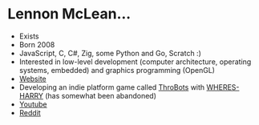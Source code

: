 # Lennon McLean...

- Exists
- Born 2008
- JavaScript, C, C#, Zig, some Python and Go, Scratch :)
- Interested in low-level development (computer architecture, operating systems, embedded) and graphics programming (OpenGL)
- [Website](https://thecoder08.github.io)
- Developing an indie platform game called [ThroBots](https://github.com/2squaredstudios/throbots) with [WHERES-HARRY](https://github.com/WHERES-HARRY) (has somewhat been abandoned)
- [Youtube](https://www.youtube.com/channel/UCvLVAL0c6elWSk0M5yYQ50Q)
- [Reddit](https://reddit.com/u/thecoder08)
